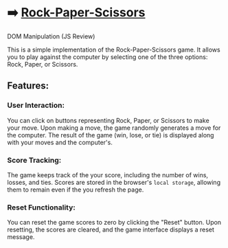 # ➡️ <a href="https://melodious-dasik-0d288a.netlify.app/">Rock-Paper-Scissors</a>
DOM Manipulation (JS Review)

This is a simple implementation of the Rock-Paper-Scissors game. It allows you to play against the computer by selecting one of the three options: Rock, Paper, or Scissors.

## Features:
### User Interaction:
You can click on buttons representing Rock, Paper, or Scissors to make your move.
Upon making a move, the game randomly generates a move for the computer.
The result of the game (win, lose, or tie) is displayed along with your moves and the computer's.

### Score Tracking:
The game keeps track of the your score, including the number of wins, losses, and ties.
Scores are stored in the browser's ```local storage```, allowing them to remain even if the you refresh the page.

### Reset Functionality:
You can reset the game scores to zero by clicking the "Reset" button.
Upon resetting, the scores are cleared, and the game interface displays a reset message.

